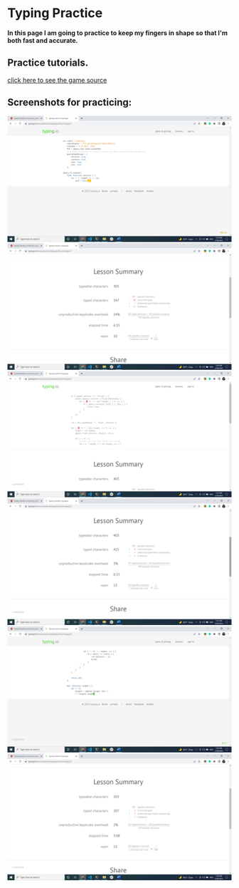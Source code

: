# Typing Practice


**In this page I am going to practice to keep my fingers in shape so that I'm both fast and accurate.**

## Practice tutorials.

[click here to see the game source](https://typing.io/lessons )

## Screenshots for practicing:

![img](./screenshots/Screenshot%20(112).png)
![img](./screenshots/Screenshot%20(113).png)
![img](./screenshots/Screenshot%20(114).png)
![img](./screenshots/Screenshot%20(115).png)
![img](./screenshots/Screenshot%20(116).png)
![img](./screenshots/Screenshot%20(117).png)
